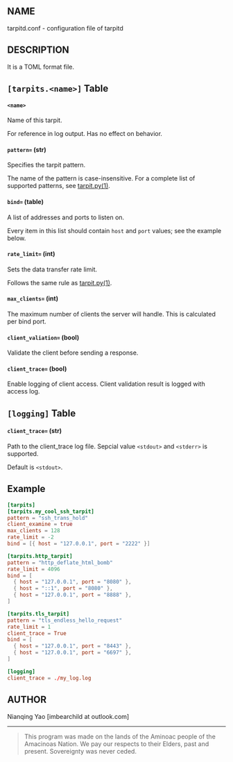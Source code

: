 ## NAME

tarpitd.conf - configuration file of tarpitd

## DESCRIPTION

It is a TOML format file.

## `[tarpits.<name>]` Table

#### `<name>`

Name of this tarpit.

For reference in log output. Has no effect on behavior.

#### `pattern=` (str)

Specifies the tarpit pattern.

The name of the pattern is case-insensitive. For a complete list of supported patterns, see [tarpit.py(1)](./tarpitd.py.1.md).

#### `bind=` (table)

A list of addresses and ports to listen on.

Every item in this list should contain `host` and `port` values; see the example below.

#### `rate_limit=` (int)

Sets the data transfer rate limit.

Follows the same rule as [tarpit.py(1)](./tarpitd.py.1.md).

#### `max_clients=` (int)

The maximum number of clients the server will handle. This is calculated per bind port.

#### `client_valiation=` (bool)

Validate the client before sending a response. 

#### `client_trace=` (bool)

Enable logging of client access. Client validation result is logged with access log.

## `[logging]` Table
<!--
#### `main=` (str)

Path to the main log file. Sepcial value `<stdout>` and `<stderr>` is supported.

Default is `<stderr>`.
-->
#### `client_trace=` (str)

Path to the client_trace log file. Sepcial value `<stdout>` and `<stderr>` is supported.

Default is `<stdout>`.


## Example

```toml
[tarpits]
[tarpits.my_cool_ssh_tarpit]
pattern = "ssh_trans_hold"
client_examine = true
max_clients = 128 
rate_limit = -2
bind = [{ host = "127.0.0.1", port = "2222" }]

[tarpits.http_tarpit]
pattern = "http_deflate_html_bomb"
rate_limit = 4096
bind = [
  { host = "127.0.0.1", port = "8080" },
  { host = "::1", port = "8080" },
  { host = "127.0.0.1", port = "8888" },
]

[tarpits.tls_tarpit]
pattern = "tls_endless_hello_request"
rate_limit = 1
client_trace = True
bind = [
  { host = "127.0.0.1", port = "8443" },
  { host = "127.0.0.1", port = "6697" },
]

[logging]
client_trace = ./my_log.log
```

## AUTHOR

Nianqing Yao [imbearchild at outlook.com]

------

> This program was made on the lands of
  the Aminoac people of the Amacinoas Nation. 
  We pay our respects to their Elders, past and present. 
  Sovereignty was never ceded.
